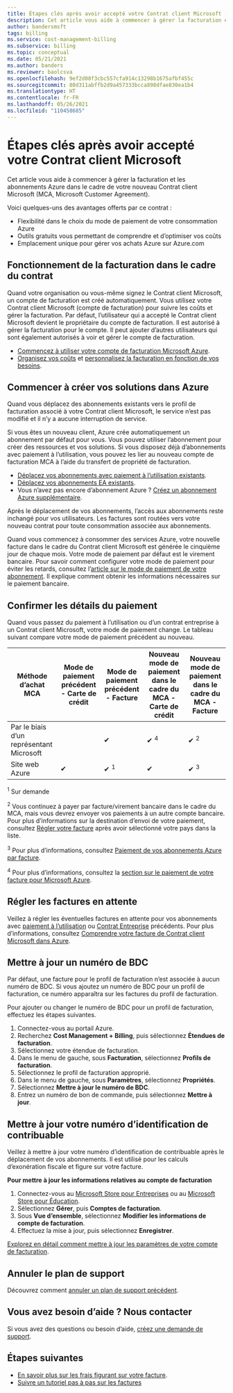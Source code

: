 ```yaml
---
title: Étapes clés après avoir accepté votre Contrat client Microsoft - Azure
description: Cet article vous aide à commencer à gérer la facturation et les abonnements Azure dans le cadre de votre nouveau Contrat client Microsoft (MCA, Microsoft Customer Agreement).
author: bandersmsft
tags: billing
ms.service: cost-management-billing
ms.subservice: billing
ms.topic: conceptual
ms.date: 05/21/2021
ms.author: banders
ms.reviewer: baolcsva
ms.openlocfilehash: 9ef2d08f3cbc557cfa914c13298b1675afbf455c
ms.sourcegitcommit: 80d311abffb2d9a457333bcca898dfae830ea1b4
ms.translationtype: HT
ms.contentlocale: fr-FR
ms.lasthandoff: 05/26/2021
ms.locfileid: "110458685"
---
```

# <a name="key-next-steps-after-accepting-your-microsoft-customer-agreement"></a>Étapes clés après avoir accepté votre Contrat client Microsoft

Cet article vous aide à commencer à gérer la facturation et les abonnements Azure dans le cadre de votre nouveau Contrat client Microsoft (MCA, Microsoft Customer Agreement).

Voici quelques-uns des avantages offerts par ce contrat :

- Flexibilité dans le choix du mode de paiement de votre consommation Azure
- Outils gratuits vous permettant de comprendre et d’optimiser vos coûts
- Emplacement unique pour gérer vos achats Azure sur Azure.com

## <a name="how-billing-works-under-the-agreement"></a>Fonctionnement de la facturation dans le cadre du contrat

Quand votre organisation ou vous-même signez le Contrat client Microsoft, un compte de facturation est créé automatiquement. Vous utilisez votre Contrat client Microsoft (compte de facturation) pour suivre les coûts et gérer la facturation. Par défaut, l’utilisateur qui a accepté le Contrat client Microsoft devient le propriétaire du compte de facturation. Il est autorisé à gérer la facturation pour le compte. Il peut ajouter d’autres utilisateurs qui sont également autorisés à voir et gérer le compte de facturation.

- [Commencez à utiliser votre compte de facturation Microsoft Azure](../understand/mca-overview.md).
- [Organisez vos coûts](https://www.youtube.com/watch?v=7RxTfShGHwU) et [personnalisez la facturation en fonction de vos besoins](../manage/mca-section-invoice.md).

## <a name="start-building-your-solutions-in-azure"></a>Commencer à créer vos solutions dans Azure

Quand vous déplacez des abonnements existants vers le profil de facturation associé à votre Contrat client Microsoft, le service n’est pas modifié et il n’y a aucune interruption de service.

Si vous êtes un nouveau client, Azure crée automatiquement un abonnement par défaut pour vous. Vous pouvez utiliser l’abonnement pour créer des ressources et vos solutions. Si vous disposez déjà d’abonnements avec paiement à l’utilisation, vous pouvez les lier au nouveau compte de facturation MCA à l’aide du transfert de propriété de facturation.

- [Déplacez vos abonnements avec paiement à l’utilisation existants](../manage/mca-request-billing-ownership.md).
- [Déplacez vos abonnements EA existants](../manage/mca-setup-account.md).
- Vous n’avez pas encore d’abonnement Azure ? [Créez un abonnement Azure supplémentaire](../manage/create-subscription.md).

Après le déplacement de vos abonnements, l’accès aux abonnements reste inchangé pour vos utilisateurs. Les factures sont routées vers votre nouveau contrat pour toute consommation associée aux abonnements.

Quand vous commencez à consommer des services Azure, votre nouvelle facture dans le cadre du Contrat client Microsoft est générée le cinquième jour de chaque mois. Votre mode de paiement par défaut est le virement bancaire. Pour savoir comment configurer votre mode de paiement pour éviter les retards, consultez l’[article sur le mode de paiement de votre abonnement](../understand/pay-bill.md#wire-bank-details). Il explique comment obtenir les informations nécessaires sur le paiement bancaire.

## <a name="confirm-payment-details"></a>Confirmer les détails du paiement

Quand vous passez du paiement à l’utilisation ou d’un contrat entreprise à un Contrat client Microsoft, votre mode de paiement change. Le tableau suivant compare votre mode de paiement précédent au nouveau.

| Méthode d’achat MCA | Mode de paiement précédent - Carte de crédit | Mode de paiement précédent - Facture | Nouveau mode de paiement dans le cadre du MCA - Carte de crédit | Nouveau mode de paiement dans le cadre du MCA - Facture |
| --- | --- | --- |--- |--- |
| Par le biais d’un représentant Microsoft |  | ✔  |  ✔ <sup>4</sup> | ✔ <sup>2</sup> |
| Site web Azure | ✔ | ✔ <sup>1</sup> | ✔ | ✔ <sup>3</sup> |

<sup>1</sup> Sur demande

<sup>2</sup> Vous continuez à payer par facture/virement bancaire dans le cadre du MCA, mais vous devrez envoyer vos paiements à un autre compte bancaire. Pour plus d’informations sur la destination d’envoi de votre paiement, consultez [Régler votre facture](../understand/pay-bill.md#wire-bank-details) après avoir sélectionné votre pays dans la liste.

<sup>3</sup> Pour plus d’informations, consultez [Paiement de vos abonnements Azure par facture](../manage/pay-by-invoice.md).

<sup>4</sup> Pour plus d’informations, consultez la [section sur le paiement de votre facture pour Microsoft Azure](../understand/pay-bill.md#pay-now-in-the-azure-portal).

## <a name="complete-outstanding-payments"></a>Régler les factures en attente

Veillez à régler les éventuelles factures en attente pour vos abonnements avec [paiement à l’utilisation](../manage/ea-portal-enrollment-invoices.md) ou [Contrat Entreprise](../understand/download-azure-invoice.md) précédents. Pour plus d’informations, consultez [Comprendre votre facture de Contrat client Microsoft dans Azure](../understand/mca-understand-your-invoice.md#billing-period).

## <a name="update-a-po-number"></a>Mettre à jour un numéro de BDC

Par défaut, une facture pour le profil de facturation n’est associée à aucun numéro de BDC. Si vous ajoutez un numéro de BDC pour un profil de facturation, ce numéro apparaîtra sur les factures du profil de facturation.

Pour ajouter ou changer le numéro de BDC pour un profil de facturation, effectuez les étapes suivantes.

1.  Connectez-vous au portail Azure.
1.  Recherchez **Cost Management + Billing**, puis sélectionnez **Étendues de facturation**.
1.  Sélectionnez votre étendue de facturation.
1.  Dans le menu de gauche, sous **Facturation**, sélectionnez **Profils de facturation**.
1.  Sélectionnez le profil de facturation approprié.
1.  Dans le menu de gauche, sous **Paramètres**, sélectionnez **Propriétés**.
1.  Sélectionnez **Mettre à jour le numéro de BDC**.
1.  Entrez un numéro de bon de commande, puis sélectionnez **Mettre à jour**.


## <a name="update-your-tax-id"></a>Mettre à jour votre numéro d’identification de contribuable

Veillez à mettre à jour votre numéro d’identification de contribuable après le déplacement de vos abonnements. Il est utilisé pour les calculs d’exonération fiscale et figure sur votre facture.

**Pour mettre à jour les informations relatives au compte de facturation**

1. Connectez-vous au [Microsoft Store pour Entreprises](https://businessstore.microsoft.com/) ou au [Microsoft Store pour Éducation](https://educationstore.microsoft.com/).
1. Sélectionnez **Gérer**, puis **Comptes de facturation**.
1. Sous **Vue d’ensemble**, sélectionnez **Modifier les informations de compte de facturation**.
1. Effectuez la mise à jour, puis sélectionnez **Enregistrer**.

[Explorez en détail comment mettre à jour les paramètres de votre compte de facturation](/microsoft-store/update-microsoft-store-for-business-account-settings).

## <a name="cancel-support-plan"></a>Annuler le plan de support

Découvrez comment [annuler un plan de support précédent](../manage/mca-request-billing-ownership.md?toc=/azure/cost-management-billing/microsoft-customer-agreement/toc.json#cancel-a-prior-support-plan).

## <a name="need-help-contact-us"></a>Vous avez besoin d’aide ? Nous contacter

Si vous avez des questions ou besoin d’aide, [créez une demande de support](https://go.microsoft.com/fwlink/?linkid=2083458).

## <a name="next-steps"></a>Étapes suivantes

- [En savoir plus sur les frais figurant sur votre facture](https://www.youtube.com/watch?v=e2LGZZ7GubA).
- [Suivre un tutoriel pas à pas sur les factures](../understand/review-customer-agreement-bill.md)